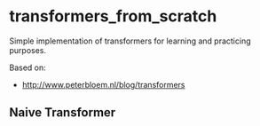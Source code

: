 transformers_from_scratch
==============================

Simple implementation of transformers for learning and practicing purposes.

Based on:
* http://www.peterbloem.nl/blog/transformers

Naive Transformer
------------

